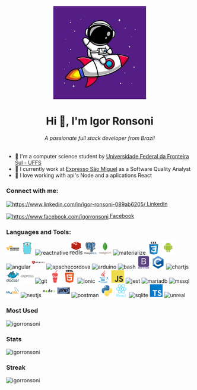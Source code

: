 <div align="center">
  
  <img alt="Astronaut" title="Astronaut" width="250px" src="/src/imgs/astronaut.png"/>

</div>
<h1 align="center">Hi 👋, I'm Igor Ronsoni</h1>
<h6 align="center">A passionate full stack developer from Brazil</h6>

- 🤖 I'm a computer science student by [Universidade Federal da Fronteira Sul - UFFS](https://www.uffs.edu.br/)
- 🔭 I currently work at [Expresso São Miguel](https://www.expressosaomiguel.com.br/) as a Software Quality Analyst
- 🚀 I love working with api's Node and a aplications React

<h3 align="left">Connect with me:</h3>
<p align="left">
  <p><a href="https://www.linkedin.com/in/igor-ronsoni-089ab6205/" target="blank"><img align="center" src="https://raw.githubusercontent.com/rahuldkjain/github-profile-readme-generator/master/src/images/icons/Social/linked-in-alt.svg" alt="https://www.linkedin.com/in/igor-ronsoni-089ab6205/" title="LinkedIn" height="25" width="25" />  LinkedIn</a></p>
  <p><a href="https://www.facebook.com/igorronsoni" target="blank"><img align="center" src="https://raw.githubusercontent.com/rahuldkjain/github-profile-readme-generator/master/src/images/icons/Social/facebook.svg" alt="https://www.facebook.com/igorronsoni" title="Facebook" height="25" width="25" /> Facebook</a></p>
</p>

<h3 align="left">Languages and Tools:</h3>
<p align="left">
  <img src="https://raw.githubusercontent.com/devicons/devicon/master/icons/amazonwebservices/amazonwebservices-original-wordmark.svg" alt="aws" title="aws" width="35" height="35"/>
  <img src="https://raw.githubusercontent.com/devicons/devicon/master/icons/go/go-original.svg" alt="go" title="go" width="35" height="35"/>
  <img src="https://reactnative.dev/img/header_logo.svg" alt="reactnative" title="reactnative" width="35" height="35"/>
  <img src="https://raw.githubusercontent.com/devicons/devicon/master/icons/redis/redis-original-wordmark.svg" alt="redis" title="redis" width="35" height="35"/>
  <img src="https://raw.githubusercontent.com/devicons/devicon/master/icons/postgresql/postgresql-original-wordmark.svg" alt="postgresql" title="postgresql" width="35" height="35"/>
  <img src="https://raw.githubusercontent.com/devicons/devicon/master/icons/mongodb/mongodb-original-wordmark.svg" alt="mongodb" title="momgodb" width="35" height="35"/>
  <img src="https://raw.githubusercontent.com/prplx/svg-logos/5585531d45d294869c4eaab4d7cf2e9c167710a9/svg/materialize.svg" alt="materialize" title="materialize" width="35" height="35"/>
  <img src="https://raw.githubusercontent.com/devicons/devicon/master/icons/css3/css3-original-wordmark.svg" alt="css3" title="css3" width="35" height="35"/>
  <img src="https://raw.githubusercontent.com/devicons/devicon/master/icons/android/android-original-wordmark.svg" title="android" alt="android" width="35" height="35"/>
  <img src="https://angular.io/assets/images/logos/angular/angular.svg" title="Angular" alt="angular" width="35" height="35"/>
  <img src="https://raw.githubusercontent.com/devicons/devicon/master/icons/angularjs/angularjs-original-wordmark.svg" title="angularjs" alt="angularjs" width="35" height="35"/>
  <img src="https://www.vectorlogo.zone/logos/apache_cordova/apache_cordova-icon.svg" title="apachecordova" alt="apachecordova" width="35" height="35"/>
  <img src="https://cdn.worldvectorlogo.com/logos/arduino-1.svg" title="arduino" alt="arduino" width="35" height="35"/>
  <img src="https://www.vectorlogo.zone/logos/gnu_bash/gnu_bash-icon.svg" title="bash" alt="bash" width="35" height="35"/>
  <img src="https://raw.githubusercontent.com/devicons/devicon/master/icons/bootstrap/bootstrap-plain-wordmark.svg" title="bootstrap" alt="bootstrap" width="35" height="35"/>
  <img src="https://raw.githubusercontent.com/devicons/devicon/master/icons/c/c-original.svg" title="c" alt="c" width="35" height="35"/>
  <img src="https://www.chartjs.org/media/logo-title.svg" title="chartjs" alt="chartjs" width="35" height="35"/>
  <img src="https://raw.githubusercontent.com/devicons/devicon/master/icons/docker/docker-original-wordmark.svg" title="docker" alt="docker" width="35" height="35"/>
  <img src="https://raw.githubusercontent.com/devicons/devicon/master/icons/express/express-original-wordmark.svg" title="express" alt="express" width="35" height="35"/>
  <img src="https://www.vectorlogo.zone/logos/git-scm/git-scm-icon.svg" title="git" alt="git" width="35" height="35"/>
  <img src="https://raw.githubusercontent.com/devicons/devicon/master/icons/gulp/gulp-plain.svg" title="gulp" alt="gulp" width="35" height="35"/>
  <img src="https://raw.githubusercontent.com/devicons/devicon/master/icons/html5/html5-original-wordmark.svg" title="html5" alt="html5" width="35" height="35"/>
  <img src="https://upload.wikimedia.org/wikipedia/commons/d/d1/Ionic_Logo.svg" title="ionic" alt="ionic" width="35" height="35"/>
  <img src="https://raw.githubusercontent.com/devicons/devicon/master/icons/java/java-original.svg" title="java" alt="java" width="35" height="35"/>
  <img src="https://raw.githubusercontent.com/devicons/devicon/master/icons/javascript/javascript-original.svg" title="javascript" alt="javascript" width="35" height="35"/>
  <img src="https://www.vectorlogo.zone/logos/jestjsio/jestjsio-icon.svg" title="jest" alt="jest" width="35" height="35"/>
  <img src="https://www.vectorlogo.zone/logos/mariadb/mariadb-icon.svg" title="mariadb" alt="mariadb" width="35" height="35"/>
  <img src="https://www.svgrepo.com/show/303229/microsoft-sql-server-logo.svg" title="mssql" alt="mssql" width="35" height="35"/>
  <img src="https://raw.githubusercontent.com/devicons/devicon/master/icons/mysql/mysql-original-wordmark.svg" title="mysql" alt="mysql" width="35" height="35"/>
  <img src="https://cdn.worldvectorlogo.com/logos/nextjs-3.svg" title="nextjs" alt="nextjs" width="35" height="35"/>
  <img src="https://raw.githubusercontent.com/devicons/devicon/master/icons/nodejs/nodejs-original-wordmark.svg" title="nodejs" alt="nodejs" width="35" height="35"/>
  <img src="https://raw.githubusercontent.com/devicons/devicon/master/icons/php/php-original.svg" title="php" alt="php" width="35" height="35"/>
  <img src="https://www.vectorlogo.zone/logos/getpostman/getpostman-icon.svg" title="postman" alt="postman" width="35" height="35"/>
  <img src="https://raw.githubusercontent.com/devicons/devicon/master/icons/python/python-original.svg" title="python" alt="python" width="35" height="35"/>
  <img src="https://raw.githubusercontent.com/devicons/devicon/master/icons/react/react-original-wordmark.svg" title="react" alt="react" width="35" height="35"/>
  <img src="https://www.vectorlogo.zone/logos/sqlite/sqlite-icon.svg" title="sqlite" alt="sqlite" width="35" height="35"/>
  <img src="https://raw.githubusercontent.com/devicons/devicon/master/icons/typescript/typescript-original.svg" title="typescript" alt="typescript" width="35" height="35"/>
  <img src="https://raw.githubusercontent.com/kenangundogan/fontisto/036b7eca71aab1bef8e6a0518f7329f13ed62f6b/icons/svg/brand/unreal-engine.svg" title="unreal" alt="unreal" width="35" height="35"/>
</p>

<h3 align="left">Most Used</h3>
<p>
  <img src="https://github-readme-stats.vercel.app/api/top-langs?username=igorronsoni&show_icons=true&locale=en&layout=compact" alt="igorronsoni" />
</p>

<h3 align="left">Stats</h3>
<p>  
  <img src="https://github-readme-stats.vercel.app/api?username=igorronsoni&show_icons=true&locale=en" alt="igorronsoni" />
</p>

<h3 align="left">Streak</h3>
<p>  
  <img src="https://github-readme-streak-stats.herokuapp.com/?user=igorronsoni&" alt="igorronsoni" />
</p>

